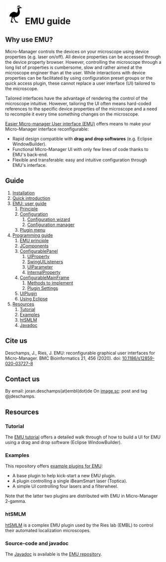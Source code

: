 # ![EMU](img/logo64.png)EMU guide



## Why use EMU?    <a name="why"></a>  

Micro-Manager controls the devices on your microscope using device properties (e.g. laser on/off). All device properties can be accessed through the device property browser. However, controlling the microscope through a long list of properties is cumbersome, slow and rather aimed at the microscope engineer than at the user. While interactions with device properties can be facilitated by using configuration preset groups or the quick access plugin, these cannot replace a user interface (UI) tailored to the microscope. 

Tailored interfaces have the advantage of rendering the control of the microscope intuitive. However, tailoring the UI often means hard-coded references to the specific device properties of the microscope and a need to recompile it every time something changes on the microscope.

[Easier Micro-manager User interface (EMU)]( https://github.com/jdeschamps/EMU ) offers means to make your Micro-Manager interface reconfigurable:

- Rapid design compatible with **drag and drop softwares** (e.g. Eclipse WindowBuilder).
- Functional Micro-Manager UI with only few lines of code thanks to EMU's back-end.
- Flexible and transferable: easy and intuitive configuration through EMU's interface.



## Guide <a name="guide"></a>  

1. [Installation](installation.md)
2. [Quick introduction](quickintro.md)
3. [EMU: user guide](userguide.md)
   1. [Principle](userguide.md#principle)
   2. [Configuration](userguide.md#configuration)
      1. [Configuration wizard](userguide.md#confwiz)
      2. [Configuration manager](userguide.md#confwiz)
   3. [Plugin menu](userguide.md#plugmenu)
4. [Programming guide](programmingguide.md)
   1. [EMU principle](programmingguide.md)
   2. [JComponents](jcomponents.md)
   3. [ConfigurablePanel](configurablepanel.md)
      1. [UIProperty](uiproperty.md)
      2. [SwingUIListeners](uiproperty.md#swing)
      3. [UIParameter](uiparameter.md)
      4. [InternalProperty](internalproperty.md)
   4. [ConfigurableMainFrame](configurablemainframe.md)
      1. [Methods to implement](configurablemainframe.md)
      2. [Plugin Settings](configurablemainframe.md#settings)
   5. [UIPlugin](plugin.md)
   6. [Using Eclipse](usingeclipse.md)
5. [Resources](#resources)
   1. [Tutorial](#tuto)
   2. [Examples](#expl)
   3. [htSMLM](#htsmlm)
   4. [Javadoc](#javadoc)

## Cite us
Deschamps, J., Ries, J. EMU: reconfigurable graphical user interfaces for Micro-Manager. BMC Bioinformatics 21, 456 (2020).
doi: [10.1186/s12859-020-03727-8](https://doi.org/10.1186/s12859-020-03727-8)


## Contact us

By email:  joran.deschamps(at)embl(dot)de
On [image.sc](https://forum.image.sc/): post and tag @jdeschamps.

## Resources  <a name="resources"></a>  

### Tutorial  <a name="tuto"></a>  

The [EMU tutorial](tutorial) offers a detailed walk through of how to build a UI for EMU using a drag and drop software (Eclipse WindowBuilder). 

### Examples   <a name="expl"></a>  

This repository offers [example plugins for EMU](examples):

- A base plugin to help kick-start a new EMU plugin.
- A plugin controlling a single iBeamSmart laser (Toptica).
- A simple UI controlling four lasers and a filterwheel.

Note that the latter two plugins are distributed with EMU in Micro-Manager 2-gamma.

### htSMLM  <a name="htsmlm"></a>    

[htSMLM]( https://github.com/jdeschamps/htSMLM ) is a complex EMU plugin used by the Ries lab (EMBL) to control their automated localization microscopes. 

### Source-code and javadoc<a name="javadoc"></a>    

The [Javadoc]( https://jdeschamps.github.io/EMU/ ) is available is the [EMU repository]( https://github.com/jdeschamps/EMU ).
